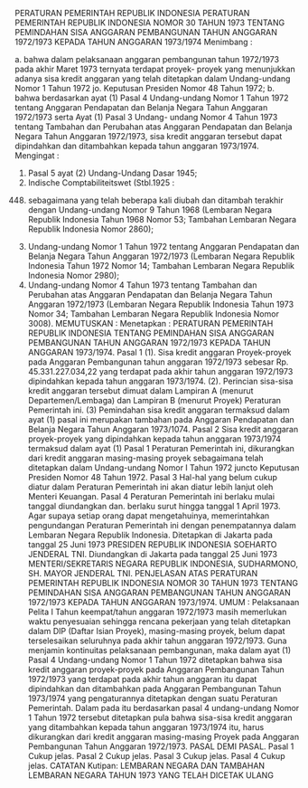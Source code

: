  PERATURAN PEMERINTAH REPUBLIK INDONESIA PERATURAN PEMERINTAH REPUBLIK INDONESIA NOMOR 30 TAHUN 1973 TENTANG PEMINDAHAN SISA ANGGARAN PEMBANGUNAN TAHUN ANGGARAN 1972/1973 KEPADA TAHUN ANGGARAN 1973/1974
Menimbang :

a. bahwa dalam pelaksanaan anggaran pembangunan tahun 1972/1973 pada akhir Maret 1973 ternyata terdapat proyek- proyek yang menunjukkan adanya sisa kredit anggaran yang telah ditetapkan dalam Undang-undang Nomor 1 Tahun 1972 jo. Keputusan Presiden Nomor 48 Tahun 1972;
b. bahwa berdasarkan ayat (1) Pasal 4 Undang-undang Nomor 1 Tahun 1972 tentang Anggaran Pendapatan dan Belanja Negara Tahun Anggaran 1972/1973 serta Ayat (1) Pasal 3 Undang- undang Nomor 4 Tahun 1973 tentang Tambahan dan Perubahan atas Anggaran Pendapatan dan Belanja Negara Tahun Anggaran 1972/1973, sisa kredit anggaran tersebut dapat dipindahkan dan ditambahkan kepada tahun anggaran 1973/1974.
Mengingat :

1. Pasal 5 ayat (2) Undang-Undang Dasar 1945;
2. Indische Comptabiliteitswet (Stbl.1925 :
448) sebagaimana yang telah beberapa kali diubah dan ditambah terakhir dengan Undang-undang Nomor 9 Tahun 1968 (Lembaran Negara Republik Indonesia Tahun 1968 Nomor 53; Tambahan Lembaran Negara Republik Indonesia Nomor 2860);
3. Undang-undang Nomor 1 Tahun 1972 tentang Anggaran Pendapatan dan Belanja Negara Tahun Anggaran 1972/1973 (Lembaran Negara Republik Indonesia Tahun 1972 Nomor 14; Tambahan Lembaran Negara Republik Indonesia Nomor 2980);
4. Undang-undang Nomor 4 Tahun 1973 tentang Tambahan dan Perubahan atas Anggaran Pendapatan dan Belanja Negara Tahun Anggaran 1972/1973 (Lembaran Negara Republik Indonesia Tahun 1973 Nomor 34; Tambahan Lembaran Negara Republik Indonesia Nomor 3008).
MEMUTUSKAN :
 Menetapkan : PERATURAN PEMERINTAH REPUBLIK INDONESIA TENTANG PEMINDAHAN SISA ANGGARAN PEMBANGUNAN TAHUN ANGGARAN 1972/1973 KEPADA TAHUN ANGGARAN 1973/1974.
Pasal 1
(1). Sisa kredit anggaran Proyek-proyek pada Anggaran Pembangunan tahun anggaran 1972/1973 sebesar Rp.
45.331.227.034,22 yang terdapat pada akhir tahun anggaran 1972/1973 dipindahkan kepada tahun anggaran 1973/1974.
(2). Perincian sisa-sisa kredit anggaran tersebut dimuat dalam Lampiran A (menurut Departemen/Lembaga) dan Lampiran B (menurut Proyek) Peraturan Pemerintah ini.
(3) Pemindahan sisa kredit anggaran termaksud dalam ayat (1) pasal ini merupakan tambahan pada Anggaran Pendapatan dan Belanja Negara Tahun Anggaran 1973/1074.
Pasal 2
Sisa kredit anggaran proyek-proyek yang dipindahkan kepada tahun anggaran 1973/1974 termaksud dalam ayat (1) Pasal 1 Peraturan Pemerintah ini, dikurangkan dari kredit anggaran masing-masing proyek sebagaimana telah ditetapkan dalam Undang-undang Nomor I Tahun 1972 juncto Keputusan Presiden Nomor 48 Tahun 1972.
Pasal 3
Hal-hal yang belum cukup diatur dalam Peraturan Pemerintah ini akan diatur lebih lanjut oleh Menteri Keuangan.
Pasal 4
Peraturan Pemerintah ini berlaku mulai tanggal diundangkan dan. berlaku surut hingga tanggal 1 April 1973. Agar supaya setiap orang dapat mengetahuinya, memerintahkan pengundangan Peraturan Pemerintah ini dengan penempatannya dalam Lembaran Negara Republik Indonesia. Ditetapkan di Jakarta pada tanggal 25 Juni 1973 PRESIDEN REPUBLIK INDONESIA SOEHARTO JENDERAL TNI. Diundangkan di Jakarta pada tanggal 25 Juni 1973 MENTERI/SEKRETARIS NEGARA REPUBLIK INDONESIA, SUDHARMONO, SH. MAYOR JENDERAL TNI. PENJELASAN ATAS PERATURAN PEMERINTAH REPUBLIK INDONESIA NOMOR 30 TAHUN 1973 TENTANG PEMINDAHAN SISA ANGGARAN PEMBANGUNAN TAHUN ANGGARAN 1972/1973 KEPADA TAHUN ANGGARAN 1973/1974. UMUM : Pelaksanaan Pelita I Tahun keempat/tahun anggaran 1972/1973 masih memerlukan waktu penyesuaian sehingga rencana pekerjaan yang telah ditetapkan dalam DIP (Daftar Isian Proyek), masing-masing proyek, belum dapat terselesaikan seluruhnya pada akhir tahun anggaran 1972/1973. Guna menjamin kontinuitas pelaksanaan pembangunan, maka dalam ayat (1) Pasal 4 Undang-undang Nomor 1 Tahun 1972 ditetapkan bahwa sisa kredit anggaran proyek-proyek pada Anggaran Pembangunan Tahun 1972/1973 yang terdapat pada akhir tahun anggaran itu dapat dipindahkan dan ditambahkan pada Anggaran Pembangunan Tahun 1973/1974 yang pengaturannya ditetapkan dengan suatu Peraturan Pemerintah. Dalam pada itu berdasarkan pasal 4 undang-undang Nomor 1 Tahun 1972 tersebut ditetapkan pula bahwa sisa-sisa kredit anggaran yang ditambahkan kepada tahun anggaran 1973/1974 itu, harus dikurangkan dari kredit anggaran masing-masing Proyek pada Anggaran Pembangunan Tahun Anggaran 1972/1973. PASAL DEMI PASAL.
Pasal 1
Cukup jelas.
Pasal 2
Cukup jelas.
Pasal 3
Cukup jelas.
Pasal 4
Cukup jelas. CATATAN Kutipan: LEMBARAN NEGARA DAN TAMBAHAN LEMBARAN NEGARA TAHUN 1973 YANG TELAH DICETAK ULANG